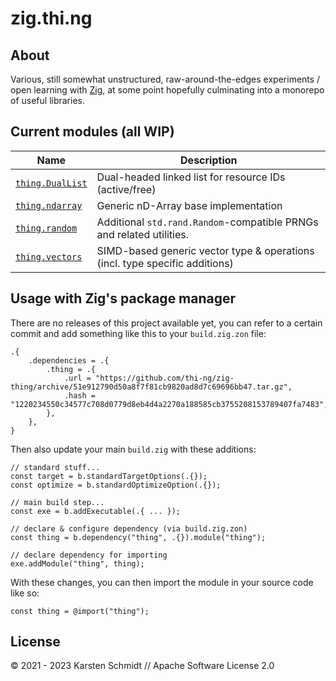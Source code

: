 # zig.thi.ng

## About

Various, still somewhat unstructured, raw-around-the-edges experiments / open
learning with [Zig](https://ziglang.org), at some point hopefully culminating
into a monorepo of useful libraries.

## Current modules (all WIP)

| Name                                    | Description                                                                 |
| --------------------------------------- | --------------------------------------------------------------------------- |
| [`thing.DualList`](./src/dual-list.zig) | Dual-headed linked list for resource IDs (active/free)                      |
| [`thing.ndarray`](./doc/ndarray.md)     | Generic nD-Array base implementation                                        |
| [`thing.random`](./doc/random.md)       | Additional `std.rand.Random`-compatible PRNGs and related utilities.        |
| [`thing.vectors`](./doc/vectors.md)     | SIMD-based generic vector type & operations (incl. type specific additions) |

## Usage with Zig's package manager

There are no releases of this project available yet, you can refer to a certain
commit and add something like this to your `build.zig.zon` file:

```zig
.{
    .dependencies = .{
        .thing = .{
            .url = "https://github.com/thi-ng/zig-thing/archive/51e912790d50a8f7f81cb9820ad8d7c69696bb47.tar.gz",
            .hash = "1220234550c34577c708d0779d8eb4d4a2270a188585cb3755208153789407fa7483",
        },
    },
}
```

Then also update your main `build.zig` with these additions:

```zig
// standard stuff...
const target = b.standardTargetOptions(.{});
const optimize = b.standardOptimizeOption(.{});

// main build step...
const exe = b.addExecutable(.{ ... });

// declare & configure dependency (via build.zig.zon)
const thing = b.dependency("thing", .{}).module("thing");

// declare dependency for importing
exe.addModule("thing", thing);
```

With these changes, you can then import the module in your source code like so:

```zig
const thing = @import("thing");
```

## License

&copy; 2021 - 2023 Karsten Schmidt // Apache Software License 2.0
